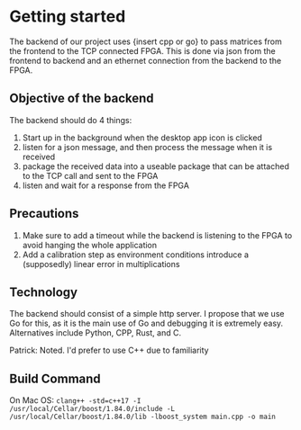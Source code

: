 # Getting started
The backend of our project uses {insert cpp or go} to pass matrices from the frontend to the TCP connected FPGA. 
This is done via json from the frontend to backend and an ethernet connection from the backend to the FPGA.

## Objective of the backend
The backend should do 4 things:
1. Start up in the background when the desktop app icon is clicked
2. listen for a json message, and then process the message when it is received
3. package the received data into a useable package that can be attached to the TCP call and sent to the FPGA
4. listen and wait for a response from the FPGA

## Precautions
1. Make sure to add a timeout while the backend is listening to the FPGA to avoid hanging the whole application
2. Add a calibration step as environment conditions introduce a (supposedly) linear error in multiplications


## Technology
The backend should consist of a simple http server. I propose that we use Go for this, as it is the main use of Go and debugging it is extremely easy. Alternatives include Python, CPP, Rust, and C.

Patrick: Noted. I'd prefer to use C++ due to familiarity

## Build Command
On Mac OS: 
`clang++ -std=c++17 -I /usr/local/Cellar/boost/1.84.0/include -L /usr/local/Cellar/boost/1.84.0/lib -lboost_system main.cpp -o main` 